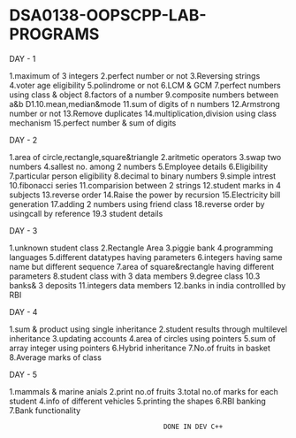 # DSA0138-OOPSCPP-LAB-PROGRAMS
DAY - 1

1.maximum of 3 integers
2.perfect number or not
3.Reversing strings
4.voter age eligibility
5.polindrome or not
6.LCM & GCM
7.perfect numbers using class & object
8.factors of a number
9.composite numbers between a&b
D1.10.mean,median&mode
11.sum of digits of n numbers
12.Armstrong number or not
13.Remove duplicates
14.multiplication,division using class mechanism
15.perfect number & sum of digits


DAY - 2

1.area of circle,rectangle,square&triangle
2.aritmetic operators
3.swap two numbers
4.sallest no. among 2 numbers
5.Employee details
6.Eligibility
7.particular person eligibility
8.decimal to binary numbers
9.simple intrest
10.fibonacci series
11.comparision between 2 strings
12.student marks in 4 subjects
13.reverse order
14.Raise the power by recursion
15.Electricity bill generation
17.adding 2 numbers using friend class
18.reverse order by usingcall by reference
19.3 student details


DAY - 3

1.unknown student class
2.Rectangle Area
3.piggie bank
4.programming languages
5.different datatypes having parameters
6.integers having same name but different sequence
7.area of square&rectangle having different parameters
8.student class with 3 data members
9.degree class
10.3 banks& 3 deposits
11.integers data members
12.banks in india controllled by RBI

 
 DAY - 4
 
1.sum & product using single inheritance
2.student results through multilevel inheritance
3.updating accounts
4.area of circles using pointers
5.sum of array integer using pointers
6.Hybrid inheritance
7.No.of fruits in basket
8.Average marks of class


DAY - 5


1.mammals & marine anials
2.print no.of fruits
3.total no.of marks for each student
4.info of different vehicles
5.printing the shapes
6.RBI banking
7.Bank functionality



                                           DONE IN DEV C++
